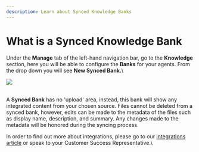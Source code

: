 ```yaml
---
description: Learn about Synced Knowledge Banks
---
```


# What is a Synced Knowledge Bank

Under the **Manage** tab of the left-hand navigation bar, go to the **Knowledge** section, here you will be able to configure the **Banks** for your agents.  From the drop down you will see **New Synced Bank.**\


![](https://lh7-us.googleusercontent.com/docsz/AD\_4nXcoRzzChQIq9cRfKptEVPp\_X0oGzx-Od2ZWOhLpHixQBMrwLOOo7GGCkHCZWcbrLwgbEbapdwUgAVs3tpQ6e3jjLPGCAM8Zs0nJTRuApDC17CJ9Wmdp2EIaIGB1EhRVxlazYEXzXsMJ2m41uXmfjiGcr9go?key=WMZddIwpzqNg7YwDudp2Ww)

\
A **Synced Bank** has no 'upload' area, instead, this bank will show any integrated content from your chosen source. Files cannot be deleted from a synced bank, however, edits can be made to the metadata of the files such as display name, description, and summary. Any changes made to the metadata will be honored during the syncing process. &#x20;

In order to find out more about integrations, please go to our [integrations article](broken-reference) or speak to your Customer Success Representative.\

